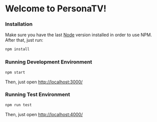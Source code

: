 # Welcome to PersonaTV!

### Installation

Make sure you have the last [Node](https://nodejs.org/en/) version installed in order to use NPM. After that, just run:

```sh
npm install
```

### Running Development Environment

```sh
npm start
```

Then, just open [http://localhost:3000/](http://localhost:3000/)

### Running Test Environment

```sh
npm run test
```

Then, just open [http://localhost:4000/](http://localhost:4000/)
